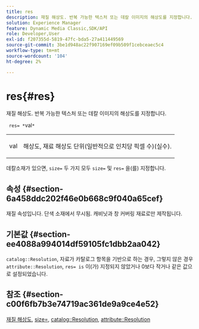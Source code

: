 ```yaml
---
title: res
description: 재질 해상도. 반복 가능한 텍스처 또는 데칼 이미지의 해상도를 지정합니다.
solution: Experience Manager
feature: Dynamic Media Classic,SDK/API
role: Developer,User
exl-id: f207355d-5819-47fc-bda5-27a411449569
source-git-commit: 3be1d948ac22f907169ef09b509f1cebceaec5c4
workflow-type: tm+mt
source-wordcount: '104'
ht-degree: 2%

---
```


# res{#res}

재질 해상도. 반복 가능한 텍스처 또는 데칼 이미지의 해상도를 지정합니다.

` res= *`val`*`

<table id="simpletable_2004B804D46E43C090E59BBFF8144598"> 
 <tr class="strow"> 
  <td class="stentry"> <p> <span class="varname"> val </span> </p> </td> 
  <td class="stentry"> <p>해상도, 재료 해상도 단위(일반적으로 인치당 픽셀 수)(실수). </p> </td> 
 </tr> 
</table>

데칼소재가 있으면, `size=` 두 가지 모두 `size=` 및 `res=` 을(를) 지정합니다.

## 속성 {#section-6a458ddc202f46e0b668c9f040a65cef}

재질 속성입니다. 단색 소재에서 무시됨. 캐비닛과 창 커버링 재료로만 제작됩니다.

## 기본값 {#section-ee4088a994014df59105fc1dbb2aa042}

`catalog::Resolution`, 자료가 카탈로그 항목을 기반으로 하는 경우, 그렇지 않은 경우 `attribute::Resolution`, `res= is` 이(가) 지정되지 않았거나 0보다 작거나 같은 값으로 설정되었습니다.

## 참조 {#section-c00f6fb7b3e74719ac361de9a9ce4e52}

[재질 해상도](../../../../../ir-api/http-protocol/image-rendering-api-ref/c-ir-http-protocol-ref/c-ir-http-protocol-syntax-and-features/c-ir-vignettes/c-ir-material-resolution.md#concept-f60103c64e324e2cae78bd76dfb4de8b), [size=](../../../../../ir-api/http-protocol/image-rendering-api-ref/c-ir-http-protocol-ref/c-ir-http-protocol-command-reference/r-ir-http-size.md#reference-1220d6fbcde4479aba91de7adacdc988), [catalog::Resolution](../../../../../ir-api/material-cat/image-rendering-api-ref/c-ir-material-catalog/c-ir-material-data-reference/r-ir-resolution-dataref.md#reference-6a2d64c2d72b438fade58a3391569da7), [attribute::Resolution](../../../../../ir-api/material-cat/image-rendering-api-ref/c-ir-material-catalog/c-ir-attributes-reference/r-ir-resolution.md#reference-09fe14e6bfbf4db6b7f4369fffecc806)
